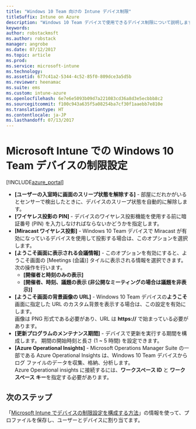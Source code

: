 ```yaml
---
title: "Windows 10 Team 向けの Intune デバイス制限"
titleSuffix: Intune on Azure
description: "Windows 10 Team デバイスで使用できるデバイス制限について説明します。\""
keywords: 
author: robstackmsft
ms.author: robstack
manager: angrobe
ms.date: 07/12/2017
ms.topic: article
ms.prod: 
ms.service: microsoft-intune
ms.technology: 
ms.assetid: 677c41a2-5344-4c52-85f0-809dce3a5d5b
ms.reviewer: heenamac
ms.suite: ems
ms.custom: intune-azure
ms.openlocfilehash: 6e7e6e5093b09d7a221083cd36a8d3e5ecbbb8c2
ms.sourcegitcommit: f100c943a635f5a08254ba7cf30f1aaebb7e810e
ms.translationtype: HT
ms.contentlocale: ja-JP
ms.lasthandoff: 07/13/2017
---
```

# <a name="windows-10-team-device-restriction-settings-in-microsoft-intune"></a>Microsoft Intune での Windows 10 Team デバイスの制限設定

[!INCLUDE[azure_portal](./includes/azure_portal.md)]

- **[ユーザーの入室時に画面のスリープ状態を解除する]** - 部屋にだれかがいるとセンサーで検出したときに、デバイスのスリープ状態を自動的に解除します。
- **[ワイヤレス投影の PIN]** - デバイスのワイヤレス投影機能を使用する前に暗証番号 (PIN) を入力しなければならないかどうかを指定します。
- **[Miracast ワイヤレス投影]** - Windows 10 Team デバイスで Miracast が有効になっているデバイスを使用して投影する場合は、このオプションを選択します。
- **[ようこそ画面に表示される会議情報]** - このオプションを有効にすると、ようこそ画面の [Meetings (会議)] タイルに表示される情報を選択できます。 次の操作を行います。
    - **[開催者と時刻のみの表示]**
    - **[開催者、時刻、議題の表示 (非公開なミーティングの場合は議題を非表示)]**
- **[ようこそ画面の背景画像の URL]** - Windows 10 Team デバイスの**ようこそ**画面に指定した URL のカスタム背景を表示する場合は、この設定を有効にします。<br>画像は PNG 形式である必要があり、URL は **https://** で始まっている必要があります。
- **[更新プログラムのメンテナンス期間]** - デバイスで更新を実行する期間を構成します。 期間の開始時刻と長さ (1 ~ 5 時間) を設定できます。
- **[Azure Operational Insights]** - Microsoft Operations Manager Suite の一部である Azure Operational Insights は、Windows 10 Team デバイスからログ ファイルのデータを収集、格納、分析します。<br>Azure Operational insights に接続するには、**ワークスペース ID** と **ワークスペース キー**を指定する必要があります。

## <a name="next-steps"></a>次のステップ

「[Microsoft Intune でデバイスの制限設定を構成する方法](device-restrictions-configure.md)」の情報を使って、プロファイルを保存し、ユーザーとデバイスに割り当てます。
